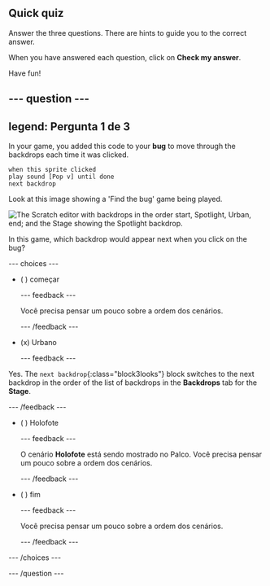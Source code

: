## Quick quiz

Answer the three questions. There are hints to guide you to the correct answer.

When you have answered each question, click on **Check my answer**.

Have fun!

--- question ---
---
legend: Pergunta 1 de 3
---

In your game, you added this code to your **bug** to move through the backdrops each time it was clicked.

```blocks3
when this sprite clicked
play sound [Pop v] until done
next backdrop
```

Look at this image showing a 'Find the bug' game being played.

![The Scratch editor with backdrops in the order start, Spotlight, Urban, end; and the Stage showing the Spotlight backdrop.](images/quiz1-backdrops.png)

In this game, which backdrop would appear next when you click on the bug?

--- choices ---

- ( ) começar

  --- feedback ---

  Você precisa pensar um pouco sobre a ordem dos cenários.

  --- /feedback ---

- (x) Urbano

  --- feedback ---

Yes. The `next backdrop`{:class="block3looks"} block switches to the next backdrop in the order of the list of backdrops in the **Backdrops** tab for the **Stage**.

--- /feedback ---

- ( ) Holofote

  --- feedback ---

  O cenário **Holofote** está sendo mostrado no Palco. Você precisa pensar um pouco sobre a ordem dos cenários.

  --- /feedback ---

- ( ) fim

  --- feedback ---

  Você precisa pensar um pouco sobre a ordem dos cenários.

  --- /feedback ---

--- /choices ---

--- /question ---
